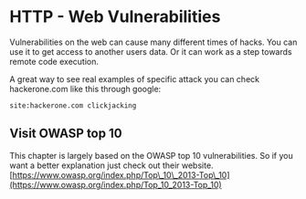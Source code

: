 # HTTP - Web Vulnerabilities

Vulnerabilities on the web can cause many different times of hacks. You can use it to get access to another users data. Or it can work as a step towards remote code execution.

A great way to see real examples of specific attack you can check hackerone.com like this through google:

```text
site:hackerone.com clickjacking
```

## Visit OWASP top 10

This chapter is largely based on the OWASP top 10 vulnerabilities. So if you want a better explanation just check out their website. [https://www.owasp.org/index.php/Top\_10\_2013-Top\_10](https://www.owasp.org/index.php/Top_10_2013-Top_10)

